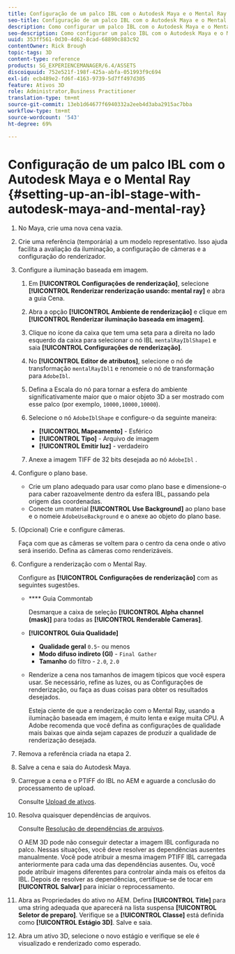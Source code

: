 ```yaml
---
title: Configuração de um palco IBL com o Autodesk Maya e o Mental Ray
seo-title: Configuração de um palco IBL com o Autodesk Maya e o Mental Ray
description: Como configurar um palco IBL com o Autodesk Maya e o Mental Ray
seo-description: Como configurar um palco IBL com o Autodesk Maya e o Mental Ray
uuid: 353ff561-0d30-4d62-8cad-68890c883c92
contentOwner: Rick Brough
topic-tags: 3D
content-type: reference
products: SG_EXPERIENCEMANAGER/6.4/ASSETS
discoiquuid: 752e521f-198f-425a-abfa-051993f9c694
exl-id: ecb489e2-fd6f-4163-9739-5d7ff497d305
feature: Ativos 3D
role: Administrator,Business Practitioner
translation-type: tm+mt
source-git-commit: 13eb1d64677f6940332a2eeb4d3aba2915ac7bba
workflow-type: tm+mt
source-wordcount: '543'
ht-degree: 69%

---
```


# Configuração de um palco IBL com o Autodesk Maya e o Mental Ray {#setting-up-an-ibl-stage-with-autodesk-maya-and-mental-ray}

1. No Maya, crie uma nova cena vazia.

1. Crie uma referência (temporária) a um modelo representativo. Isso ajuda facilita a avaliação da iluminação, a configuração de câmeras e a configuração do renderizador.
1. Configure a iluminação baseada em imagem.

   1. Em **[!UICONTROL Configurações de renderização]**, selecione **[!UICONTROL Renderizar renderização usando: mental ray]** e abra a guia Cena.
   1. Abra a opção **[!UICONTROL Ambiente de renderização]** e clique em **[!UICONTROL Renderizar iluminação baseada em imagem]**.
   1. Clique no ícone da caixa que tem uma seta para a direita no lado esquerdo da caixa para selecionar o nó IBL `mentalRayIblShape1` e saia **[!UICONTROL Configurações de renderização]**.
   1. No **[!UICONTROL Editor de atributos]**, selecione o nó de transformação `mentalRayIbl1` e renomeie o nó de transformação para `AdobeIbl`.
   1. Defina a Escala do nó para tornar a esfera do ambiente significativamente maior que o maior objeto 3D a ser mostrado com esse palco (por exemplo, `10000,10000,10000`).
   1. Selecione o nó `AdobeIblShape` e configure-o da seguinte maneira:

      * **[!UICONTROL Mapeamento]** - Esférico
      * **[!UICONTROL Tipo]** - Arquivo de imagem
      * **[!UICONTROL Emitir luz]** - verdadeiro
   1. Anexe a imagem TIFF de 32 bits desejada ao nó `AdobeIbl` .


1. Configure o plano base.

   * Crie um plano adequado para usar como plano base e dimensione-o para caber razoavelmente dentro da esfera IBL, passando pela origem das coordenadas.
   * Conecte um material **[!UICONTROL Use Background]** ao plano base e o nomeie `AdobeUseBackground` e o anexe ao objeto do plano base.

1. (Opcional) Crie e configure câmeras.

   Faça com que as câmeras se voltem para o centro da cena onde o ativo será inserido. Defina as câmeras como renderizáveis.

1. Configure a renderização com o Mental Ray.

   Configure as **[!UICONTROL Configurações de renderização]** com as seguintes sugestões.

   * **** Guia Commontab

      Desmarque a caixa de seleção **[!UICONTROL Alpha channel (mask)]** para todas as **[!UICONTROL Renderable Cameras]**.

   * **[!UICONTROL Guia Qualidade]**

      * **Qualidade geral** `0.5`-   ou menos
      * **Modo difuso indireto (GI)**  -  `Final Gather`
      * **Tamanho**  do filtro -  `2.0`,  `2.0`
   * Renderize a cena nos tamanhos de imagem típicos que você espera usar. Se necessário, refine as luzes, ou as Configurações de renderização, ou faça as duas coisas para obter os resultados desejados.

      Esteja ciente de que a renderização com o Mental Ray, usando a iluminação baseada em imagem, é muito lenta e exige muita CPU. A Adobe recomenda que você defina as configurações de qualidade mais baixas que ainda sejam capazes de produzir a qualidade de renderização desejada.


1. Remova a referência criada na etapa 2.

1. Salve a cena e saia do Autodesk Maya.

1. Carregue a cena e o PTIFF do IBL no AEM e aguarde a conclusão do processamento de upload.

   Consulte [Upload de ativos](managing-assets-touch-ui.md#uploading-assets).

1. Resolva quaisquer dependências de arquivos.

   Consulte [Resolução de dependências de arquivos](resolve-file-dependencies.md).

   O AEM 3D pode não conseguir detectar a imagem IBL configurada no palco. Nessas situações, você deve resolver as dependências ausentes manualmente. Você pode atribuir a mesma imagem PTIFF IBL carregada anteriormente para cada uma das dependências ausentes. Ou, você pode atribuir imagens diferentes para controlar ainda mais os efeitos da IBL. Depois de resolver as dependências, certifique-se de tocar em **[!UICONTROL Salvar]** para iniciar o reprocessamento.

1. Abra as Propriedades do ativo no AEM. Defina **[!UICONTROL Title]** para uma string adequada que aparecerá na lista suspensa **[!UICONTROL Seletor de preparo]**. Verifique se a **[!UICONTROL Classe]** está definida como **[!UICONTROL Estágio 3D]**. Salve e saia.

1. Abra um ativo 3D, selecione o novo estágio e verifique se ele é visualizado e renderizado como esperado.
